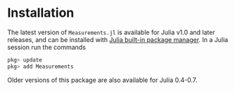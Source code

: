Installation
============

The latest version of `Measurements.jl` is available for Julia v1.0 and later
releases, and can be installed with [Julia built-in package
manager](https://julialang.github.io/Pkg.jl/stable/).  In a Julia session run
the commands

```julia
pkg> update
pkg> add Measurements
```

Older versions of this package are also available for Julia 0.4-0.7.
